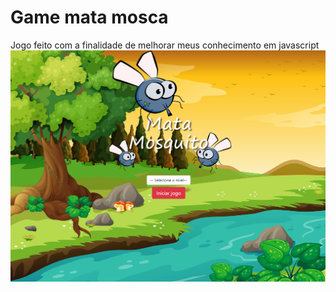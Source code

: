 # Game mata mosca
Jogo feito com a finalidade de melhorar meus conhecimento em javascript
![](https://github.com/WandreiMartins/game_mata_mosca/blob/main/imagens/github_index.PNG)
